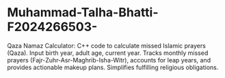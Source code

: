 # Muhammad-Talha-Bhatti-F2024266503-
Qaza Namaz Calculator: C++ code to calculate missed Islamic prayers (Qaza). Input birth year, adult age, current year. Tracks monthly missed prayers (Fajr-Zuhr-Asr-Maghrib-Isha-Witr), accounts for leap years, and provides actionable makeup plans. Simplifies fulfilling religious obligations. 
